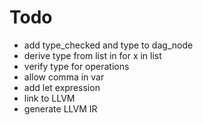 # Todo
* add type_checked and type to dag_node
* derive type from list in for x in list
* verify type for operations
* allow comma in var
* add let expression
* link to LLVM
* generate LLVM IR